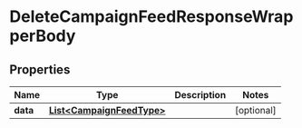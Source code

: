 

# DeleteCampaignFeedResponseWrapperBody


## Properties

Name | Type | Description | Notes
------------ | ------------- | ------------- | -------------
**data** | [**List&lt;CampaignFeedType&gt;**](CampaignFeedType.md) |  |  [optional]



